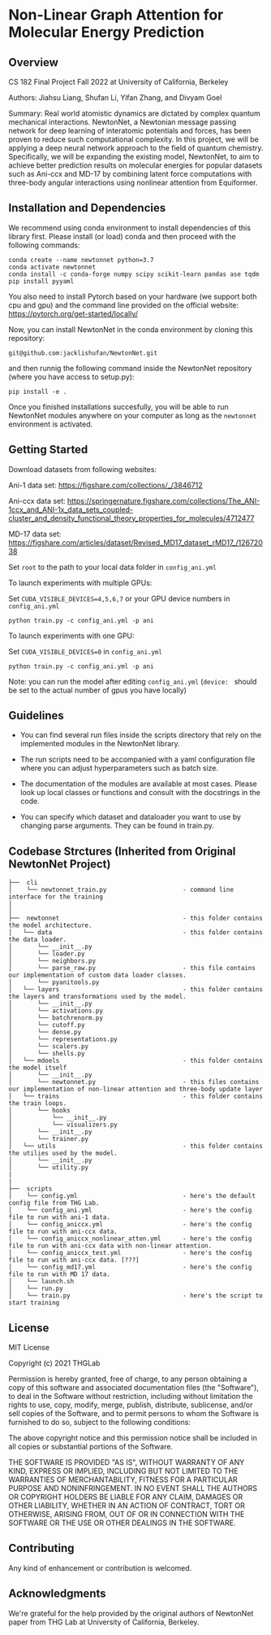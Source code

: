 # Non-Linear Graph Attention for Molecular Energy Prediction #

## Overview ##

CS 182 Final Project Fall 2022 at University of California, Berkeley

Authors: Jiahsu Liang, Shufan Li, Yifan Zhang, and Divyam Goel

Summary: Real world atomistic dynamics are dictated by complex quantum mechanical interactions. NewtonNet, a Newtonian message passing network for deep learning of interatomic potentials and forces, has been proven to reduce such computational complexity.
In this project, we will be applying a deep neural network approach to the field of quantum chemistry. Specifically, we will be expanding the existing model, NewtonNet, to aim to achieve better prediction results on molecular energies for popular datasets such as Ani-ccx and MD-17 by combining latent force computations with three-body angular interactions using nonlinear attention from Equiformer.
 

## Installation and Dependencies ##

We recommend using conda environment to install dependencies of this library first.
Please install (or load) conda and then proceed with the following commands:

    conda create --name newtonnet python=3.7
    conda activate newtonnet
    conda install -c conda-forge numpy scipy scikit-learn pandas ase tqdm
    pip install pyyaml

You also need to install Pytorch based on your hardware (we support both cpu and gpu) and the command line 
provided on the official website: https://pytorch.org/get-started/locally/

Now, you can install NewtonNet in the conda environment by cloning this repository:

    git@github.com:jacklishufan/NewtonNet.git

and then runnig the following command inside the NewtonNet repository (where you have access to setup.py):

    pip install -e .

Once you finished installations succesfully, you will be able to run NewtonNet modules
anywhere on your computer as long as the `newtonnet` environment is activated.


## Getting Started

Download datasets from following websites:

Ani-1 data set: https://figshare.com/collections/_/3846712

Ani-ccx data set: https://springernature.figshare.com/collections/The_ANI-1ccx_and_ANI-1x_data_sets_coupled-cluster_and_density_functional_theory_properties_for_molecules/4712477

MD-17 data set: https://figshare.com/articles/dataset/Revised_MD17_dataset_rMD17_/12672038

Set `root` to the path to your local data folder in `config_ani.yml`

To launch experiments with multiple GPUs:

Set `CUDA_VISIBLE_DEVICES=4,5,6,7` or your GPU device numbers in `config_ani.yml`
```
python train.py -c config_ani.yml -p ani
```

To launch experiments with one GPU:

Set `CUDA_VISIBLE_DEVICES=0` in `config_ani.yml`
```  
python train.py -c config_ani.yml -p ani
```

Note: you can run the model after editing `config_ani.yml`  (`device: ` should be set to the actual number of gpus you have locally)


## Guidelines 

- You can find several run files inside the scripts directory that rely on the implemented modules in the NewtonNet library. 

- The run scripts need to be accompanied with a yaml configuration file where you can adjust hyperparameters such as batch size.

- The documentation of the modules are available at most cases. Please look up local classes or functions
and consult with the docstrings in the code.

- You can specify which dataset and dataloader you want to use by changing parse arguments. They can be found in train.py.


## Codebase Strctures (Inherited from Original NewtonNet Project) ##
```
├──  cli
│    └── newtonnet_train.py                     - command line interface for the training
│
│
├──  newtonnet                                  - this folder contains the model architecture. 
│   └── data                                    - this folder contains the data loader.
│       └── __init__.py    
│       └── loader.py   
│       └── neighbors.py   
│       └── parse_raw.py                        - this file contains our implementation of custom data loader classes.
│       └── pyanitools.py    
│   └── layers                                  - this folder contains the layers and transformations used by the model.
│       └── __init__.py    
│       └── activations.py   
│       └── batchrenorm.py   
│       └── cutoff.py    
│       └── dense.py   
│       └── representations.py   
│       └── scalers.py    
│       └── shells.py   
│   └── mdoels                                  - this folder contains the model itself
│       └── __init__.py    
│       └── newtonnet.py                        - this files contains our implementation of non-linear attention and three-body update layer
│   └── trains                                  - this folder contains the train loops.
│       └── hooks
│           └── __init__.py
│           └── visualizers.py
│       └── __init__.py   
│       └── trainer.py  
│   └── utils                                   - this folder contains the utilies used by the model.
│       └── __init__.py    
│       └── utility.py   
|
|
├──  scripts  
│    └── config.yml                             - here's the default config file from THG Lab.
│    └── config_ani.yml                         - here's the config file to run with ani-1 data.
│    └── config_aniccx.yml  		            - here's the config file to run with ani-ccx data.
│    └── config_aniccx_nonlinear_atten.yml      - here's the config file to run with ani-ccx data with non-linear attention.
│    └── config_aniccx_test.yml                 - here's the config file to run with ani-ccx data. [???]
│    └── config_md17.yml                        - here's the config file to run with MD 17 data.
│    └── launch.sh       		                
│    └── run.py                                  
│    └── train.py                               - here's the script to start training
```

## License ##

MIT License

Copyright (c) 2021 THGLab

Permission is hereby granted, free of charge, to any person obtaining a copy
of this software and associated documentation files (the "Software"), to deal
in the Software without restriction, including without limitation the rights
to use, copy, modify, merge, publish, distribute, sublicense, and/or sell
copies of the Software, and to permit persons to whom the Software is
furnished to do so, subject to the following conditions:

The above copyright notice and this permission notice shall be included in all
copies or substantial portions of the Software.

THE SOFTWARE IS PROVIDED "AS IS", WITHOUT WARRANTY OF ANY KIND, EXPRESS OR
IMPLIED, INCLUDING BUT NOT LIMITED TO THE WARRANTIES OF MERCHANTABILITY,
FITNESS FOR A PARTICULAR PURPOSE AND NONINFRINGEMENT. IN NO EVENT SHALL THE
AUTHORS OR COPYRIGHT HOLDERS BE LIABLE FOR ANY CLAIM, DAMAGES OR OTHER
LIABILITY, WHETHER IN AN ACTION OF CONTRACT, TORT OR OTHERWISE, ARISING FROM,
OUT OF OR IN CONNECTION WITH THE SOFTWARE OR THE USE OR OTHER DEALINGS IN THE
SOFTWARE.


## Contributing

Any kind of enhancement or contribution is welcomed.


## Acknowledgments

We're grateful for the help provided by the original authors of NewtonNet paper from THG Lab at University of California, Berkeley. 


